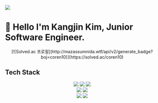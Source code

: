 <img src="https://capsule-render.vercel.app/api?type=waving&height=300&color=gradient&text=Kim%20Kangjin's%20Git%2&reversal=true&textBg=false&fontSize=50&desc=Junior%20S/W%20Engineer%2&descAlignY=62" />

# 👋 Hello I'm Kangjin Kim, Junior Software Engineer.
<div align="center">
[![Solved.ac 프로필](http://mazassumnida.wtf/api/v2/generate_badge?boj=coren10)](https://solved.ac/coren10)
</div>

## Tech Stack

<div align="center">
    <img src="https://img.shields.io/badge/Python-3776ab?style=flat&logo=python&logoColor=white"/> 
    <img src="https://img.shields.io/badge/C/C++-A8B9CC?style=flat&logo=c&logoColor=white"/>
    <img src="https://img.shields.io/badge/Go-00add8?style=flat&logo=Go&logoColor=white"/>
    <br/>
    <img src="https://img.shields.io/badge/GitHub-181717?style=flat&logo=
    Github&logoColor=white"/>
    <img src="https://img.shields.io/badge/Jira-0052CC?style=flat&logo=Jira&logoColor=white"/>
    <br/>
    <img src="https://img.shields.io/badge/ROS-22314E?style=flat&logo=ROS&logoColor=white"/>
    <img src="https://img.shields.io/badge/visualstudiocode-007ACC?style=flat&logo=visualstudiocode&logoColor=white"/>
    <br/>

    

</div>